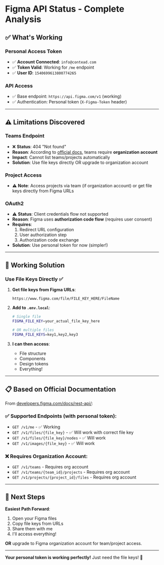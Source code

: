 # Figma API Status - Complete Analysis

## ✅ What's Working

### Personal Access Token
- ✅ **Account Connected**: `info@contead.com`
- ✅ **Token Valid**: Working for `/me` endpoint
- ✅ **User ID**: `1540699613800774265`

### API Access
- ✅ Base endpoint: `https://api.figma.com/v1` (working)
- ✅ Authentication: Personal token (`X-Figma-Token` header)

---

## ⚠️ Limitations Discovered

### Teams Endpoint
- ❌ **Status**: 404 "Not found"
- **Reason**: According to [official docs](https://developers.figma.com/docs/rest-api/), teams require **organization account**
- **Impact**: Cannot list teams/projects automatically
- **Solution**: Use file keys directly OR upgrade to organization account

### Project Access
- ⚠️ **Note**: Access projects via team (if organization account) or get file keys directly from Figma URLs

### OAuth2
- ⚠️ **Status**: Client credentials flow not supported
- **Reason**: Figma uses **authorization code flow** (requires user consent)
- **Requires**: 
  1. Redirect URL configuration
  2. User authorization step
  3. Authorization code exchange
- **Solution**: Use personal token for now (simpler!)

---

## 🎯 Working Solution

### Use File Keys Directly ✅

1. **Get file keys from Figma URLs**:
   ```
   https://www.figma.com/file/FILE_KEY_HERE/FileName
   ```

2. **Add to `.env.local`**:
   ```bash
   # Single file
   FIGMA_FILE_KEY=your_actual_file_key_here
   
   # OR multiple files
   FIGMA_FILE_KEYS=key1,key2,key3
   ```

3. **I can then access**:
   - File structure
   - Components
   - Design tokens
   - Everything!

---

## 📋 Based on Official Documentation

From [developers.figma.com/docs/rest-api/](https://developers.figma.com/docs/rest-api/):

### ✅ Supported Endpoints (with personal token):
- `GET /v1/me` - ✅ Working
- `GET /v1/files/{file_key}` - ✅ Will work with correct file key
- `GET /v1/files/{file_key}/nodes` - ✅ Will work
- `GET /v1/images/{file_key}` - ✅ Will work

### ❌ Requires Organization Account:
- `GET /v1/teams` - Requires org account
- `GET /v1/teams/{team_id}/projects` - Requires org account
- `GET /v1/projects/{project_id}/files` - Requires org account

---

## 🚀 Next Steps

**Easiest Path Forward**:
1. Open your Figma files
2. Copy file keys from URLs
3. Share them with me
4. I'll access everything!

**OR** upgrade to Figma organization account for team/project access.

---

**Your personal token is working perfectly!** Just need the file keys! 🎨


